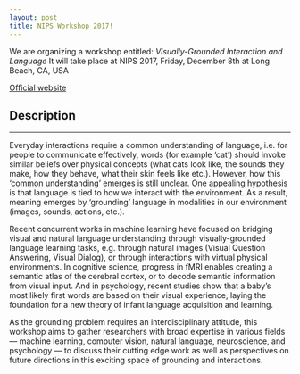 ```yaml
---
layout: post
title: NIPS Workshop 2017!
---
```


We are organizing a workshop  entitled: *Visually-Grounded Interaction and Language*
It will take place at NIPS 2017, Friday, December 8th at Long Beach, CA, USA

[Official website](https://nips2017vigil.github.io/)

## Description
****************************** 

Everyday interactions require a common understanding of language, i.e. for people to communicate effectively, words (for example ‘cat’) should invoke similar beliefs over physical concepts (what cats look like, the sounds they make, how they behave, what their skin feels like etc.). However, how this ‘common understanding’ emerges is still unclear. One appealing hypothesis is that language is tied to how we interact with the environment. As a result, meaning emerges by ‘grounding’ language in modalities in our environment (images, sounds, actions, etc.).

Recent concurrent works in machine learning have focused on bridging visual and natural language understanding through visually-grounded language learning tasks, e.g. through natural images (Visual Question Answering, Visual Dialog), or through interactions with virtual physical environments. In cognitive science, progress in fMRI enables creating a semantic atlas of the cerebral cortex, or to decode semantic information from visual input. And in psychology, recent studies show that a baby’s most likely first words are based on their visual experience, laying the foundation for a new theory of infant language acquisition and learning.

As the grounding problem requires an interdisciplinary attitude, this workshop aims to gather researchers with broad expertise in various fields — machine learning, computer vision, natural language, neuroscience, and psychology — to discuss their cutting edge work as well as perspectives on future directions in this exciting space of grounding and interactions.
